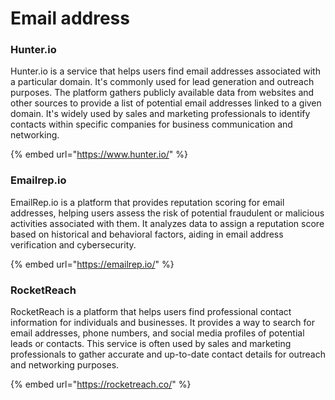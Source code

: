 # Email address

### Hunter.io

Hunter.io is a service that helps users find email addresses associated with a particular domain. It's commonly used for lead generation and outreach purposes. The platform gathers publicly available data from websites and other sources to provide a list of potential email addresses linked to a given domain. It's widely used by sales and marketing professionals to identify contacts within specific companies for business communication and networking.

{% embed url="https://www.hunter.io/" %}

### Emailrep.io

EmailRep.io is a platform that provides reputation scoring for email addresses, helping users assess the risk of potential fraudulent or malicious activities associated with them. It analyzes data to assign a reputation score based on historical and behavioral factors, aiding in email address verification and cybersecurity.

{% embed url="https://emailrep.io/" %}

### RocketReach

RocketReach is a platform that helps users find professional contact information for individuals and businesses. It provides a way to search for email addresses, phone numbers, and social media profiles of potential leads or contacts. This service is often used by sales and marketing professionals to gather accurate and up-to-date contact details for outreach and networking purposes.

{% embed url="https://rocketreach.co/" %}

